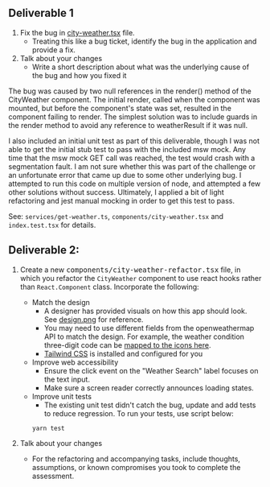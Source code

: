 ## Deliverable 1 

1. Fix the bug in [city-weather.tsx](components/city-weather.tsx) file.
    - Treating this like a bug ticket, identify the bug in the application and provide a fix.
2. Talk about your changes
    - Write a short description about what was the underlying cause of the bug and how you fixed it

The bug was caused by two null references in the render() method of the CityWeather component. The initial render, 
called when the component was mounted, but before the component's state was set, resulted in the component failing to
render. The simplest solution was to include guards in the render method to avoid any reference to weatherResult if it 
was null.

I also included an initial unit test as part of this deliverable, though I was not able to get the initial stub test to
pass with the included msw mock. Any time that the msw mock GET call was reached, the test would crash with a 
segmentation fault. I am not sure whether this was part of the challenge or an unfortunate error that came up due to 
some other underlying bug. I attempted to run this code on multiple version of node, and attempted a few other solutions
without success. Ultimately, I applied a bit of light refactoring and jest manual mocking in order to get this test to 
pass. 

See: `services/get-weather.ts`, `components/city-weather.tsx` and `index.test.tsx` for details.

## Deliverable 2:

1. Create a new <samp>components/city-weather-refactor.tsx</samp> file, in which you refactor the `CityWeather` component to use react hooks rather than `React.Component` class. Incorporate the following:

    - Match the design
        - A designer has provided visuals on how this app should look. See [design.png](design.png) for reference.
        - You may need to use different fields from the openweathermap API to match the design. For example, the weather condition three-digit code can be [mapped to the icons here](https://openweathermap.org/weather-conditions).
        - [Tailwind CSS](https://tailwindcss.com/docs/background-color) is installed and configured for you
    - Improve web accessibility
        - Ensure the click event on the "Weather Search" label focuses on the text input.
        - Make sure a screen reader correctly announces loading states.
    - Improve unit tests
        - The existing unit test didn't catch the bug, update and add tests to reduce regression. To run your tests, use script below:
       ```
       yarn test
       ```

2. Talk about your changes
    - For the refactoring and accompanying tasks, include thoughts, assumptions, or known compromises you took to complete the assessment.
